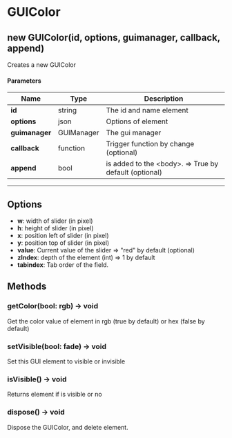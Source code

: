 # GUIColor

## new GUIColor(id, options, guimanager, callback, append)

Creates a new GUIColor

#### Parameters

Name | Type | Description
---|---|---
**id** | string | The id and name element
**options** | json | Options of element
**guimanager** | GUIManager | The gui manager
**callback** | function | Trigger function by change (optional)
**append** | bool | is added to the &lt;body&gt;. =&gt; True by default (optional)
---

## Options

* **w**: width of slider (in pixel)
* **h**: height of slider (in pixel)
* **x**: position left of slider (in pixel)
* **y**: position top of slider (in pixel)
* **value**: Current value of the slider =&gt; "red" by default (optional)
* **zIndex**: depth of the element (int) =&gt; 1 by default
* **tabindex**: Tab order of the field.

## Methods

### getColor(bool: rgb) → void
Get the color value of element in rgb (true by default) or hex (false by default)

### setVisible(bool: fade) → void
Set this GUI element to visible or invisible

### isVisible() → void
Returns element if is visible or no

### dispose() → void
Dispose the GUIColor, and delete element.

